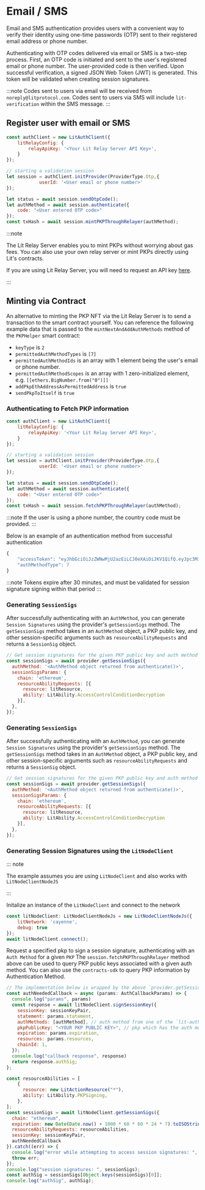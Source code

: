 # Email / SMS

Email and SMS authentication provides users with a convenient way to verify their identity using one-time passwords (OTP) sent to their registered email address or phone number. 

Authenticating with OTP codes delivered via email or SMS is a two-step process. First, an OTP code is initiated and sent to the user's registered email or phone number. The user-provided code is then verified. Upon successful verification, a signed JSON Web Token (JWT) is generated. This token will be validated when creating session signatures.

:::note
Codes sent to users via email will be received from `noreply@litprotocol.com`. Codes sent to users via SMS will include `lit-verification` within the SMS message.
:::
## Register user with email or SMS

```javascript
const authClient = new LitAuthClient({
    litRelayConfig: {
        relayApiKey: '<Your Lit Relay Server API Key>',
    }
});

// starting a validation session
let session = authClient.initProvider(ProviderType.Otp,{
            userId: '<User email or phone number>'
});

let status = await session.sendOtpCode();
let authMethod = await session.authenticate({
    code: "<User entered OTP code>"
});
const txHash = await session.mintPKPThroughRelayer(authMethod);
```
:::note

The Lit Relay Server enables you to mint PKPs without worrying about gas fees. You can also use your own relay server or mint PKPs directly using Lit's contracts.

If you are using Lit Relay Server, you will need to request an API key [here](https://forms.gle/RNZYtGYTY9BcD9MEA).

:::

## Minting via Contract

An alternative to minting the PKP NFT via the Lit Relay Server is to send a transaction to the smart contract yourself. You can reference the following example data that is passed to the `mintNextAndAddAuthMethods` method of the `PKPHelper` smart contract:

- `keyType` is `2`
- `permittedAuthMethodTypes` is `[7]`
- `permittedAuthMethodIds` is an array with 1 element being the user's email or phone number.
- `permittedAuthMethodScopes` is an array with 1 zero-initialized element, e.g. `[[ethers.BigNumber.from("0")]]`
- `addPkpEthAddressAsPermittedAddress` is `true`
- `sendPkpToItself` is `true`

### Authenticating to Fetch PKP information

```javascript
const authClient = new LitAuthClient({
    litRelayConfig: {
        relayApiKey: '<Your Lit Relay Server API Key>',
    }
});

// starting a validation session
let session = authClient.initProvider(ProviderType.Otp,{
            userId: '<User email or phone number>'
});

let status = await session.sendOtpCode();
let authMethod = await session.authenticate({
    code: "<User entered OTP code>"
});
const txHash = await session.fetchPKPThroughRelayer(authMethod);
```
:::note 
If the user is using a phone number, the country code must be provided.
:::

Below is an example of an authentication method from successful authentication
```javascript
{
    "accessToken": "eyJhbGciOiJzZWNwMjU2azEiLCJ0eXAiOiJKV1QifQ.eyJpc3MiOiJMSVQtUHJvdG9jb2wiLCJzdWIiOiJMSVQtT1RQIiwiaWF0IjoxNjg0ODc1NTE0NDkxLCJleHAiOjE2ODQ4NzczMTQ0OTEsIm9yZ0lkIjoiTElUIiwicm9sZSI6InVzZXIiLCJleHRyYURhdGEiOiIrMTIwMTQwNzIwNzN8MjAyMy0wNS0yM1QyMDo1ODozNC40OTE3ODU5NDUrMDA6MDAifQ.eyJyIjoiZTA0ZDAyNjhjN2ExMzhiNmZiNDJjYTk4NmIxY2I4MWM0N2QyMTc0MzZlOWNlYzc4NGUzNWEyOTZkZmY2YjA4NSIsInMiOiI0NTE5MTVkMDY5YTZhZGE5M2U0OGY3ODUwMGM0MWUzNmMwYzQ4Y2FlODYwMmYxYWM0Njc0MTQ1YTNiMmMyNDU4In0",
    "authMethodType": 7
}
```

:::note 
 Tokens expire after 30 minutes, and must be validated for session signature signing within that period
:::


### Generating `SessionSigs`

After successfully authenticating with an `AuthMethod`, you can generate `Session Signatures` using the provider's `getSessionSigs` method. The `getSessionSigs` method takes in an `AuthMethod` object, a PKP public key, and other session-specific arguments such as `resourceAbilityRequests` and returns a `SessionSig` object.

```javascript
// Get session signatures for the given PKP public key and auth method
const sessionSigs = await provider.getSessionSigs({
  authMethod: '<AuthMethod object returned from authenticate()>',
  sessionSigsParams: {
    chain: 'ethereum',
    resourceAbilityRequests: [{
      resource: litResource,
      ability: LitAbility.AccessControlConditionDecryption
    }],
  },
});
```

### Generating `SessionSigs`

After successfully authenticating with an `AuthMethod`, you can generate `Session Signatures` using the provider's `getSessionSigs` method. The `getSessionSigs` method takes in an `AuthMethod` object, a PKP public key, and other session-specific arguments such as `resourceAbilityRequests` and returns a `SessionSig` object.

```javascript
// Get session signatures for the given PKP public key and auth method
const sessionSigs = await provider.getSessionSigs({
  authMethod: '<AuthMethod object returned from authenticate()>',
  sessionSigsParams: {
    chain: 'ethereum',
    resourceAbilityRequests: [{
      resource: litResource,
      ability: LitAbility.AccessControlConditionDecryption
    }],
  },
});
```

### Generating Session Signatures using the `LitNodeClient`

::: note

The example assumes you are using `LitNodeClient` and also works with `LitNodeClientNodeJS`

:::

Initalize an instance of the `LitNodeClient` and connect to the network

```javascript
const litNodeClient: LitNodeClientNodeJs = new LitNodeClientNodeJs({
    litNetwork: 'cayenne',
    debug: true
});
await litNodeClient.connect();
```

Request a specified pkp to sign a session signature, authenticating with an `Auth Method` for a given `PKP`
The `session.fetchPKPThroughRelayer`  method above can be used to query PKP public keys associated with a given auth method. You can also use the `contracts-sdk` to query PKP information by Authentication Method.

```javascript
// The implementation below is wrapped by the above `provider.getSessionSigs`
const authNeededCallback = async (params: AuthCallbackParams) => {
  console.log("params", params)
  const response = await litNodeClient.signSessionKey({
    sessionKey: sessionKeyPair,
    statement: params.statement,
    authMethods: [authMethod], // auth method from one of the `lit-auth-client` authentication providers
    pkpPublicKey: "<YOUR PKP PUBLIC KEY>", // pkp which has the auth method configured for authentication above
    expiration: params.expiration,
    resources: params.resources,
    chainId: 1,
  });
  console.log("callback response", response)
  return response.authSig;
};

const resourceAbilities = [
    {
      resource: new LitActionResource("*"),
      ability: LitAbility.PKPSigning,
    },
];
const sessionSigs = await litNodeClient.getSessionSigs({
  chain: "ethereum",
  expiration: new Date(Date.now() + 1000 * 60 * 60 * 24 * 7).toISOString(),
  resourceAbilityRequests: resourceAbilities,
  sessionKey: sessionKeyPair,
  authNeededCallback	
}).catch((err) => {
  console.log("error while attempting to access session signatures: ", err)
  throw err;
});
console.log("session signatures: ", sessionSigs);
const authSig = sessionSigs[Object.keys(sessionSigs)[0]];
console.log("authSig", authSig);
```

